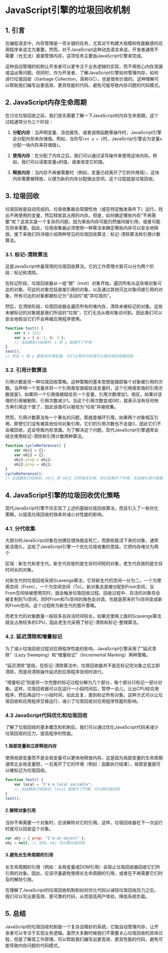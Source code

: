# JavaScript引擎的垃圾回收机制

## 1. 引言

在编程语言中，内存管理是一项关键的任务，尤其对于构建大规模和性能敏感的应用程序来说尤为重要。然而，对于JavaScript这种动态语言来说，开发者通常不需要（也无法）直接管理内存，这项任务主要由JavaScript引擎来完成。

这种自动管理的机制让开发者可以更专注于业务逻辑的实现，而不用担心内存泄漏或溢出等问题。但同时，作为开发者，了解JavaScript引擎如何管理内存，如何进行垃圾回收（Garbage Collection，简称GC），也是很有价值的。这种理解可以帮助我们编写出更高效、更具性能的代码，避免可能导致内存问题的代码模式。

## 2. JavaScript内存生命周期

在讨论垃圾回收之前，我们首先需要了解一下JavaScript的内存生命周期，这个过程通常分为三个阶段：

1. **分配内存**：当声明变量、添加属性、或者调用函数等操作时，JavaScript引擎会分配内存来存储值。例如，当你写`let a = 1`时，JavaScript引擎会为变量`a`分配一块内存来存储值`1`。

2. **使用内存**：在分配了内存之后，我们可以通过读写操作来使用这块内存。例如，我们可以读取变量`a`的值，或者改变它的值。

3. **释放内存**：当内存不再被需要时（例如，变量已经离开了它的作用域），这块内存需要被释放，以便为新的内存分配做出空间。这个过程就是垃圾回收。

## 3. 垃圾回收

垃圾回收是自动完成的。垃圾收集器会周期性地（或在特定触发条件下）运行，找出不再使用的变量，然后释放其占用的内存。但是，如何确定哪些内存“不再需要”呢？这其实是一个复杂的问题，因为某些内存可能仍然被间接引用，或者可能在将来需要。因此，垃圾收集器必须使用一种算法来确定哪些内存可以安全地释放。接下来我们将详细介绍两种常见的垃圾回收算法：标记-清除算法和引用计数算法。

### 3.1. 标记-清除算法

这是JavaScript中最常用的垃圾回收算法。它的工作原理大致可以分为两个阶段：标记和清除。

在标记阶段，垃圾回收器从一组“根”（root）对象开始，遍历所有从这些根对象可达的对象。可达的对象包括直接引用的对象，以及通过其他可达对象间接引用的对象。所有可达的对象都被标记为“活动的”或“非垃圾的”。

然后，在清除阶段，垃圾回收器会遍历所有的堆内存，清除未被标记的对象。这些未被标记的对象就是我们所说的“垃圾”，它们无法从根对象访问到，因此我们可以安全地假设它们不会再被应用程序使用。

```js
function test() {
    var x = 123;
    var y = { a: 1, b: 2 };
    // 当函数执行结束时，x 和 y 就离开了环境
}
test();
// 现在 x 和 y 都是非环境变量，它们占用的内存就可以被垃圾回收器回收

```

### 3.2. 引用计数算法

引用计数是另一种垃圾回收策略。这种策略的基本思想是跟踪每个对象被引用的次数。当声明一个变量并将一个引用类型值赋给该变量时，这个引用类型值的引用次数就是1。如果同一个引用值被赋给另一个变量，引用次数增加1。相反，如果对该值的引用被删除，引用次数减少1。当这个引用次数变成0时，就表示没有任何地方再引用这个值了，因此该值可以被视为“垃圾”并被收集。

然而，引用计数算法有一个著名的问题，那就是循环引用。如果两个对象相互引用，即使它们没有被其他任何对象引用，它们的引用次数也不会是0，因此它们不会被回收，这会导致内存泄漏。为了解决这个问题，现代JavaScript引擎通常会结合使用标记-清除和引用计数两种算法。

```js
function cycleReference() {
    var obj1 = {};
    var obj2 = {};
    obj1.prop = obj2;
    obj2.prop = obj1;
}
cycleReference();
// 在函数执行结束后，obj1 和 obj2 仍然相互引用，但已经离开了环境，无法被引用计数器捕获
```


## 4. JavaScript引擎的垃圾回收优化策略

现代JavaScript引擎不仅实现了上述的基础垃圾回收算法，而且引入了一些优化策略，以提高垃圾回收的效率并减小对性能的影响。

### 4.1. 分代收集

大部分的JavaScript对象在创建后很快就会死亡，而那些能活下来的对象，通常能活很久。这给了JavaScript引擎一个优化垃圾收集的思路。它把内存堆分为两个

区域：新生代和老生代。新生代存放的是生存时间短的对象，老生代存放的是生存时间长的对象。

对新生代的垃圾回收采用Scavenge算法，它将新生代的空间一分为二，一个为使用空间（From），一个为空闲空间（To）。新对象总是被分配到From空间，当From空间快被使用完时，就会触发垃圾回收过程。回收过程中，存活的对象将会被复制到To空间，同时From和To空间的角色会对调，也就是原来的To空间变成新的From空间。这个过程称为新生代的晋升策略。

而老生代的对象数量一般较多且存活时间较长，如果还使用上面的Scavenge算法就会占用较多的CPU，因此老生代采用了标记-清除和标记-整理算法。

### 4.2. 延迟清除和增量标记

为了减小垃圾回收过程对应用程序性能的影响，JavaScript引擎采用了“延迟清除”（Lazy Sweeping）和“增量标记”（Incremental Marking）两种策略。

“延迟清除”是指，在标记-清除算法中，垃圾回收器并不是在标记完对象之后立即清除，而是将清除操作延迟到应用程序空闲时进行。

“增量标记”则是将一次完整的标记过程分解为几个部分，每个部分只标记一部分对象。这样，垃圾回收器可以在运行一小段时间后，暂停一会儿，让出CPU给应用程序，然后再运行一小段时间，如此反复，直到标记所有对象。这种方式可以让垃圾回收和应用程序交替运行，减小了垃圾回收对应用程序性能的影响。



### 4.3 JavaScript代码优化和垃圾回收

了解了垃圾回收的基本概念和机制后，我们可以通过优化JavaScript代码来减少垃圾回收的压力，提高程序的性能。

#### 1.局部变量和立即释放内存

使用局部变量而不是全局变量可以更快地释放内存。这是因为局部变量的生命周期通常比全局变量短，一旦离开了它的环境（例如：函数执行结束），局部变量就可以被标记为垃圾回收。

```js
function test() {
    var local = "I'm a local variable";
    // 当函数执行结束后，local 就离开了环境，可以被垃圾回收
}
test();

```

#### 2.解除对象引用

当你不再需要一个对象时，应该解除对它的引用。这样，垃圾回收器在下一次运行时就可以回收这个对象。

```js
var obj = { prop: "I'm an object" };
obj = null; // 现在，obj 可以被垃圾回收
```

#### 3.避免长生命周期的引用

长生命周期的引用（例如：全局变量或DOM引用）会阻止垃圾回收器回收它们所引用的对象。因此，应该尽量避免使用长生命周期的引用，或者在不再需要它们时及时解除引用。


在理解了JavaScript的垃圾回收机制和如何优化代码以减轻垃圾回收压力之后，我们可以写出更高效、更可靠的代码，从而提高用户体验，降低系统负载。





## 5. 总结

JavaScript的垃圾回收机制是一个复杂且精妙的系统，它能自动管理内存，让开发者可以专注于实现业务逻辑。虽然大多数时候我们不需要关心垃圾回收的具体过程，但是了解其工作原理，可以帮助我们编写出更高效、更具性能的代码，避免可能导致内存问题的代码模式。